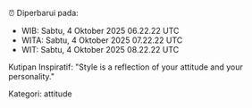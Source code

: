 ⏰ Diperbarui pada:
- WIB: Sabtu, 4 Oktober 2025 06.22.22 UTC
- WITA: Sabtu, 4 Oktober 2025 07.22.22 UTC
- WIT: Sabtu, 4 Oktober 2025 08.22.22 UTC

Kutipan Inspiratif:
"Style is a reflection of your attitude and your personality."


Kategori: attitude

